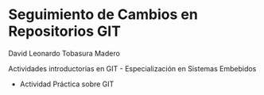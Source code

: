 # Seguimiento de Cambios en Repositorios GIT

David Leonardo Tobasura Madero

Actividades introductorias en GIT - Especialización en Sistemas Embebidos

- Actividad Práctica sobre GIT
